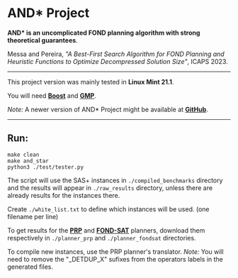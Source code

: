 # AND\* Project

**AND\* is an uncomplicated FOND planning algorithm with strong theoretical guarantees**.

Messa and Pereira, *"A Best-First Search Algorithm for FOND Planning and Heuristic Functions to Optimize Decompressed Solution Size"*, ICAPS 2023.

---

This project version was mainly tested in **Linux Mint 21.1**.

You will need **[Boost](https://www.boost.org/)** and **[GMP](https://gmplib.org/)**.

*Note:* A newer version of AND* Project might be available at **[GitHub](https://github.com/Frederico-Messa/And-Star-Project)**.

---

## Run:
```
make clean
make and_star
python3 ./test/tester.py
```

The script will use the SAS+ instances in `./compiled_benchmarks` directory and the results will appear in `./raw_results` directory, unless there are already results for the instances there.

Create `./white_list.txt` to define which instances will be used. (one filename per line)

To get results for the **[PRP](https://github.com/QuMuLab/planner-for-relevant-policies)** and **[FOND-SAT](https://github.com/tomsons22/FOND-SAT)** planners, download them respectively in `./planner_prp` and `./planner_fondsat` directories.

To compile new instances, use the PRP planner's translator. *Note:* You will need to remove the "_DETDUP_X" sufixes from the operators labels in the generated files.
